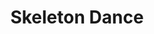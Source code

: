 ---
layout: fact-share
year: 
title: Skeleton Dance
fact: Walt’s Musical Director in the early days of the studio went on to score the cartoon antics of a bunny, a duck, a pig, and others. His name? Carl Stalling.
---